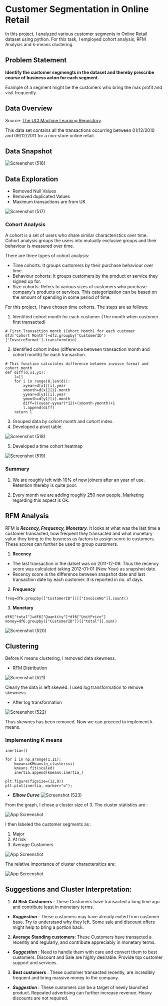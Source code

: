 
# Customer Segmentation in Online Retail

In this project, I analyzed various customer segments in Online Retail dataset using python. For this task, I employed cohort analysis, RFM Analysis and k-means clustering.

## Problem Statement

**Identify the customer segmengts in the dataset and thereby prescribe course of business acton for each segment.**

Example of a segment might be the customers who bring the max profit and visit frequently.

## Data Overview

Source: [The UCI Machine Learning Repository](https://www.kaggle.com/datasets/carrie1/ecommerce-data)

This data set contains all the transactions occurring between 01/12/2010 and 09/12/2011 for a non-store online retail. 

## Data Snapshot

![Screenshot (516)](https://user-images.githubusercontent.com/121576163/229271541-059cf0f3-272b-41ba-a53c-fae854fbe90e.png)

## Data Exploration 

- Removed Null Values
- Removed duplicated Values
- Maximum transactions are from UK

![Screenshot (517)](https://user-images.githubusercontent.com/121576163/229271584-9185bbb3-0da0-44dc-8aa7-99940322b33d.png)

### Cohort Analysis

A cohort is a set of users who share similar characteristics over time. Cohort analysis groups the users into mutually exclusive groups and their behaviour is measured over time.

There are three types of cohort analysis:

- Time cohorts: It groups customers by their purchase behaviour over time.
- Behaviour cohorts: It groups customers by the product or service they signed up for.
- Size cohorts: Refers to various sizes of customers who purchase company's products or services. This categorization can be based on the amount of spending in some period of time.

For this project, I have chosen time cohorts. The steps are as follows:

1. Identified cohort month for each customer (The month when customer first transacted)
```
# First Transaction month (Cohort Month) for each customer
df3['Cohort Month']=df3.groupby('CustomerID')['InvoiceFormat'].transform(min)
```

2. Identified cohort index (difference between transaction month and cohort month) for each transaction.
```
# This function calculates difference between invoice format and cohort month
def diff(d,x1,y1):
    l=[]
    for i in range(0,len(d)):
        xyear=d[x1][i].year
        xmonth=d[x1][i].month
        yyear=d[y1][i].year
        ymonth=d[y1][i].month
        diff=((xyear-yyear)*12)+(xmonth-ymonth)+1
        l.append(diff)
    return l
```

3. Grouped data by cohort month and cohort index.
4. Developed a pivot table.

![Screenshot (518)](https://user-images.githubusercontent.com/121576163/229271650-bda075f9-bb60-4f31-a862-6286d2f35c6e.png)

5. Developed a time cohort heatmap

![Screenshot (519)](https://user-images.githubusercontent.com/121576163/229271678-4586ca52-ba15-4ff9-a155-3fa704b9a698.png)

### Summary

1. We are roughly left with 10% of new joiners after an year of use. Retention thereby is quite poor.

2. Every month we are adding roughly 250 new people. Marketing regarding this aspect is Ok.

## RFM Analysis

RFM is ***Recency, Frequency, Monetary***. It looks at what was the last time a customer transacted, how frequent they transacted and what monetary value they bring to the business as factors to assign score to customers. These scores can further be used to group customers.

1. **Recency**

- The last transaction in the datset was on 2011-12-09. Thus the recency score was calculated taking 2012-01-01 (New Year) as snapshot date.
- Recency score is the difference between snapshot date and last transaction date by each customer. It is reported in no. of days.

2. **Frequency**

```
freq=df6.groupby(["CustomerID"])[["InvoiceNo"]].count()
```

3. **Monetary**

```
df6["total"]=df6["Quantity"]*df6["UnitPrice"]
money=df6.groupby(["CustomerID"])[["total"]].sum()
```
![Screenshot (520)](https://user-images.githubusercontent.com/121576163/229271844-f0d29315-a28f-44ad-ade0-248dc37e11df.png)

## Clustering

Before K means clustering, I removed data skewness.

- RFM Distribution

![Screenshot (521)](https://user-images.githubusercontent.com/121576163/229271877-21dc4f67-cec0-41c3-a96f-1fbaa82a758d.png)

Clearly the data is left skewed. I used log transformation to remove skewness.

- After log transformation

![Screenshot (522)](https://user-images.githubusercontent.com/121576163/229271922-92a7cc2f-9317-4cb0-a2b9-6ef13ea62b70.png)

Thus skewnes  has been removed. Now we can proceed to implement k-means.


### Implementing K means

```
inertia=[]

for i in np.arange(1,11):
    kmeans=KMeans(n_clusters=i)
    kmeans.fit(scaled)
    inertia.append(kmeans.inertia_)
```

```
plt.figure(figsize=(12,8))
plt.plot(inertia, marker="o");
```
- ***Elbow Curve***
![Screenshot (523)](https://user-images.githubusercontent.com/121576163/229271974-815eed30-2924-449e-8da2-247b62ca0e7c.png)


From the graph, I chose a cluster size of 3.
The cluster statistics are :

![App Screenshot](https://via.placeholder.com/468x300?text=App+Screenshot+Here)

I then labeled the customer segments as :

1. Major
2. At risk 
3. Average Customers

![App Screenshot](https://via.placeholder.com/468x300?text=App+Screenshot+Here)

The relative importance of cluster charactersitics are:

![App Screenshot](https://via.placeholder.com/468x300?text=App+Screenshot+Here)

## Suggestions and Cluster Interpretation: 

1. **At Risk Customers** : These Customers have transacted a long time ago and contribute least in monetary terms.
- ***Suggestion*** : These customers may have already exited from customer base. Try to understand why they left. Some sale and discount offers might help to bring a portion back.

2. **Average Standing customers**: These Customers have transacted a recently and regularly, and contribute appreciably in monetary terms.
- ***Suggestion*** : Need to handle them with care and convert them to best customers. Discount and Sale are highly desirable. Provide top customer support and services.

3. **Best customers** : These customer transacted recently, are incredibly frequent and bring massive money to the company.
- ***Suggestion*** : These customers can be a target of newly launched product. Repeated advertising can further increase revenue. Heavy discounts are not required.



















